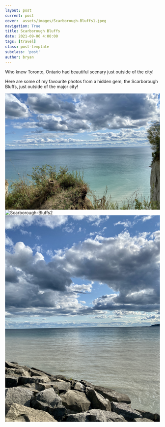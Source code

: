 ```yaml
---
layout: post
current: post
cover:  assets/images/Scarborough-Bluffs1.jpeg
navigation: True
title: Scarborough Bluffs
date: 2021-09-06 4:00:00
tags: [travel]
class: post-template
subclass: 'post'
author: bryan
---
```


Who knew Toronto, Ontario had beautiful scenary just outside of the city! 

Here are some of my favourite photos from a hidden gem, the Scarborough Bluffs, just outside of the major city!

<img max-width="100vw" align="center" src="https://github.com/bryanyu1/blog/blob/gh-pages/assets/images/Scarborough-Bluffs1.jpeg?raw=true" alt="Scarborough-Bluffs1">

<img max-width="100vw" align="center" src="https://github.com/bryanyu1/blog/blob/gh-pages/assets/images/Scarborough-Bluffs2.jpeg?raw=true" alt="Scarborough-Bluffs2">

<img max-width="100vw" align="center" src="https://github.com/bryanyu1/blog/blob/gh-pages/assets/images/Scarborough-Bluffs3.jpeg?raw=true" alt="Scarborough-Bluffs3">
